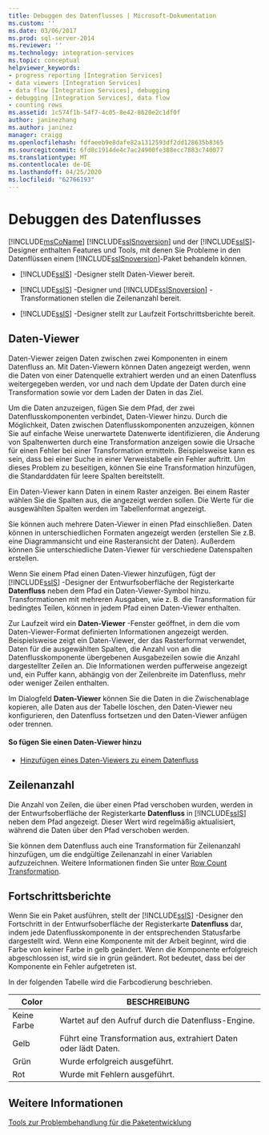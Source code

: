 ```yaml
---
title: Debuggen des Datenflusses | Microsoft-Dokumentation
ms.custom: ''
ms.date: 03/06/2017
ms.prod: sql-server-2014
ms.reviewer: ''
ms.technology: integration-services
ms.topic: conceptual
helpviewer_keywords:
- progress reporting [Integration Services]
- data viewers [Integration Services]
- data flow [Integration Services], debugging
- debugging [Integration Services], data flow
- counting rows
ms.assetid: 1c574f1b-54f7-4c05-8e42-8620e2c1df0f
author: janinezhang
ms.author: janinez
manager: craigg
ms.openlocfilehash: fdfaeeb9e8dafe82a1312593df2dd128635b8365
ms.sourcegitcommit: 6fd8c1914de4c7ac24900fe388ecc7883c740077
ms.translationtype: MT
ms.contentlocale: de-DE
ms.lasthandoff: 04/25/2020
ms.locfileid: "62766193"
---
```

# <a name="debugging-data-flow"></a>Debuggen des Datenflusses
  [!INCLUDE[msCoName](../../includes/msconame-md.md)] [!INCLUDE[ssISnoversion](../../includes/ssisnoversion-md.md)] und der [!INCLUDE[ssIS](../../includes/ssis-md.md)]-Designer enthalten Features und Tools, mit denen Sie Probleme in den Datenflüssen einem [!INCLUDE[ssISnoversion](../../includes/ssisnoversion-md.md)]-Paket behandeln können.  
  
-   [!INCLUDE[ssIS](../../includes/ssis-md.md)] -Designer stellt Daten-Viewer bereit.  
  
-   [!INCLUDE[ssIS](../../includes/ssis-md.md)] -Designer und [!INCLUDE[ssISnoversion](../../includes/ssisnoversion-md.md)] -Transformationen stellen die Zeilenanzahl bereit.  
  
-   [!INCLUDE[ssIS](../../includes/ssis-md.md)] -Designer stellt zur Laufzeit Fortschrittsberichte bereit.  
  
## <a name="data-viewers"></a>Daten-Viewer  
 Daten-Viewer zeigen Daten zwischen zwei Komponenten in einem Datenfluss an. Mit Daten-Viewern können Daten angezeigt werden, wenn die Daten von einer Datenquelle extrahiert werden und an einen Datenfluss weitergegeben werden, vor und nach dem Update der Daten durch eine Transformation sowie vor dem Laden der Daten in das Ziel.  
  
 Um die Daten anzuzeigen, fügen Sie dem Pfad, der zwei Datenflusskomponenten verbindet, Daten-Viewer hinzu. Durch die Möglichkeit, Daten zwischen Datenflusskomponenten anzuzeigen, können Sie auf einfache Weise unerwartete Datenwerte identifizieren, die Änderung von Spaltenwerten durch eine Transformation anzeigen sowie die Ursache für einen Fehler bei einer Transformation ermitteln. Beispielsweise kann es sein, dass bei einer Suche in einer Verweistabelle ein Fehler auftritt. Um dieses Problem zu beseitigen, können Sie eine Transformation hinzufügen, die Standarddaten für leere Spalten bereitstellt.  
  
 Ein Daten-Viewer kann Daten in einem Raster anzeigen. Bei einem Raster wählen Sie die Spalten aus, die angezeigt werden sollen. Die Werte für die ausgewählten Spalten werden im Tabellenformat angezeigt.  
  
 Sie können auch mehrere Daten-Viewer in einen Pfad einschließen. Daten können in unterschiedlichen Formaten angezeigt werden (erstellen Sie z.B. eine Diagrammansicht und eine Rasteransicht der Daten). Außerdem können Sie unterschiedliche Daten-Viewer für verschiedene Datenspalten erstellen.  
  
 Wenn Sie einem Pfad einen Daten-Viewer hinzufügen, fügt der [!INCLUDE[ssIS](../../includes/ssis-md.md)] -Designer der Entwurfsoberfläche der Registerkarte **Datenfluss** neben dem Pfad ein Daten-Viewer-Symbol hinzu. Transformationen mit mehreren Ausgaben, wie z. B. die Transformation für bedingtes Teilen, können in jedem Pfad einen Daten-Viewer enthalten.  
  
 Zur Laufzeit wird ein **Daten-Viewer** -Fenster geöffnet, in dem die vom Daten-Viewer-Format definierten Informationen angezeigt werden. Beispielsweise zeigt ein Daten-Viewer, der das Rasterformat verwendet, Daten für die ausgewählten Spalten, die Anzahl von an die Datenflusskomponente übergebenen Ausgabezeilen sowie die Anzahl dargestellter Zeilen an. Die Informationen werden pufferweise angezeigt und, ein Puffer kann, abhängig von der Zeilenbreite im Datenfluss, mehr oder weniger Zeilen enthalten.  
  
 Im Dialogfeld **Daten-Viewer** können Sie die Daten in die Zwischenablage kopieren, alle Daten aus der Tabelle löschen, den Daten-Viewer neu konfigurieren, den Datenfluss fortsetzen und den Daten-Viewer anfügen oder trennen.  
  
#### <a name="to-add-a-data-viewer"></a>So fügen Sie einen Daten-Viewer hinzu  
  
-   [Hinzufügen eines Daten-Viewers zu einem Datenfluss](../add-a-data-viewer-to-a-data-flow.md)  
  
## <a name="row-counts"></a>Zeilenanzahl  
 Die Anzahl von Zeilen, die über einen Pfad verschoben wurden, werden in der Entwurfsoberfläche der Registerkarte **Datenfluss** in [!INCLUDE[ssIS](../../includes/ssis-md.md)] neben dem Pfad angezeigt. Dieser Wert wird regelmäßig aktualisiert, während die Daten über den Pfad verschoben werden.  
  
 Sie können dem Datenfluss auch eine Transformation für Zeilenanzahl hinzufügen, um die endgültige Zeilenanzahl in einer Variablen aufzuzeichnen. Weitere Informationen finden Sie unter [Row Count Transformation](../data-flow/transformations/row-count-transformation.md).  
  
## <a name="progress-reporting"></a>Fortschrittsberichte  
 Wenn Sie ein Paket ausführen, stellt der [!INCLUDE[ssIS](../../includes/ssis-md.md)] -Designer den Fortschritt in der Entwurfsoberfläche der Registerkarte **Datenfluss** dar, indem jede Datenflusskomponente in der entsprechenden Statusfarbe dargestellt wird. Wenn eine Komponente mit der Arbeit beginnt, wird die Farbe von keiner Farbe in gelb geändert. Wenn die Komponente erfolgreich abgeschlossen ist, wird sie in grün geändert. Rot bedeutet, dass bei der Komponente ein Fehler aufgetreten ist.  
  
 In der folgenden Tabelle wird die Farbcodierung beschrieben.  
  
|Color|BESCHREIBUNG|  
|-----------|-----------------|  
|Keine Farbe|Wartet auf den Aufruf durch die Datenfluss-Engine.|  
|Gelb|Führt eine Transformation aus, extrahiert Daten oder lädt Daten.|  
|Grün|Wurde erfolgreich ausgeführt.|  
|Rot|Wurde mit Fehlern ausgeführt.|  
  
## <a name="see-also"></a>Weitere Informationen  
 [Tools zur Problembehandlung für die Paketentwicklung](troubleshooting-tools-for-package-development.md)  
  
  

